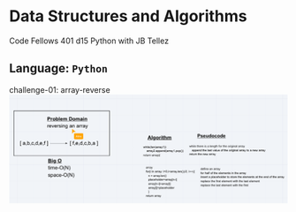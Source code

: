 # Data Structures and Algorithms
Code Fellows 401 d15 Python with JB Tellez
## Language: `Python`
challenge-01: array-reverse
![WhiteBoard](./assets/challenge1Whiteboard.png)
